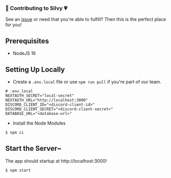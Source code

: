 ### 🤖 Contributing to Silvy 💗

See an [issue](/issues) or need that you're able to fulfill?
Then this is the perfect place for you!

## Prerequisites

- NodeJS 16

## Setting Up Locally

- Create a `.env.local` file or use `npm run pull` if you're part of our team.

```properties
# .env.local
NEXTAUTH_SECRET="local-secret"
NEXTAUTH_URL="http://localhost:3000"
DISCORD_CLIENT_ID="<discord-client-id>"
DISCORD_CLIENT_SECRET="<discord-client-secret>"
DATABASE_URL="<database-url>"
```

- Install the Node Modules

```sh
$ npm ci
```

## Start the Server~

The app should startup at http://localhost:3000!

```sh
$ npm start
```
